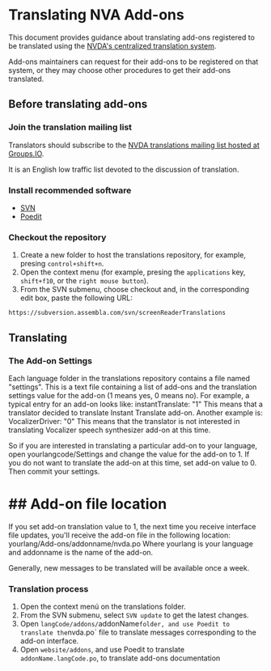 # Translating NVA Add-ons

This document provides guidance about translating add-ons registered to be translated using the [NVDA's centralized translation system](https://github.com/nvaccess/addon-datastore/blob/master/docs/submitters/submissionGuide.md#RegisteringAnAdd-onInTheTranslationSystem).

Add-ons maintainers can request for their add-ons to be registered on that system, or they may choose other procedures to get their add-ons translated.

## Before translating add-ons

### Join the translation mailing list

Translators should subscribe to the [NVDA translations mailing list hosted at Groups.IO](https://groups.io/g/nvda-translations).

It is an English low traffic list devoted to the discussion of translation.

### Install recommended software

- [SVN](https://tortoisesvn.net/downloads.html)
- [Poedit](https://poedit.net/download)

### Checkout the repository

1. Create a new folder to host the translations repository, for example, presing `control+shift+n`.
1. Open the context menu (for example, presing the `applications` key, `shift+f10`, or the `right mouse button`).
1. From the SVN submenu, choose checkout and, in the corresponding edit box, paste the following URL:

```
https://subversion.assembla.com/svn/screenReaderTranslations
```

## Translating

### The Add-on Settings

Each language folder in the translations repository contains a file named "settings". This is a text file containing a list of add-ons and the translation settings value for the add-on (1 means yes, 0 means no). For example, a typical entry for an add-on looks like:
instantTranslate: "1"
This means that a translator decided to translate Instant Translate add-on. Another example is:
VocalizerDriver: "0"
This means that the translator is not interested in translating Vocalizer speech synthesizer add-on at this time.

So if you are interested in translating a particular add-on to your language, open yourlangcode/Settings and change the value for the add-on to 1. If you do not want to translate the add-on at this time, set add-on value to 0. Then commit your settings.

# ## Add-on file location

If you set add-on translation value to 1, the next time you receive interface file updates, you'll receive the add-on file in the following location:
yourlang/Add-ons/addonname/nvda.po
Where yourlang is your language and addonname is the name of the add-on.

Generally, new messages to be translated will be available once a week.

### Translation process

1. Open the context menú on the translations folder.
1. From the SVN submenu, select `SVN update` to get the latest changes.
1. Open `langCode/addons/`addonName` folder, and use Poedit to translate the `nvda.po` file to translate messages corresponding to the add-on interface.
1. Open `website/addons`, and use Poedit to translate `addonName.langCode.po`, to translate add-ons documentation
